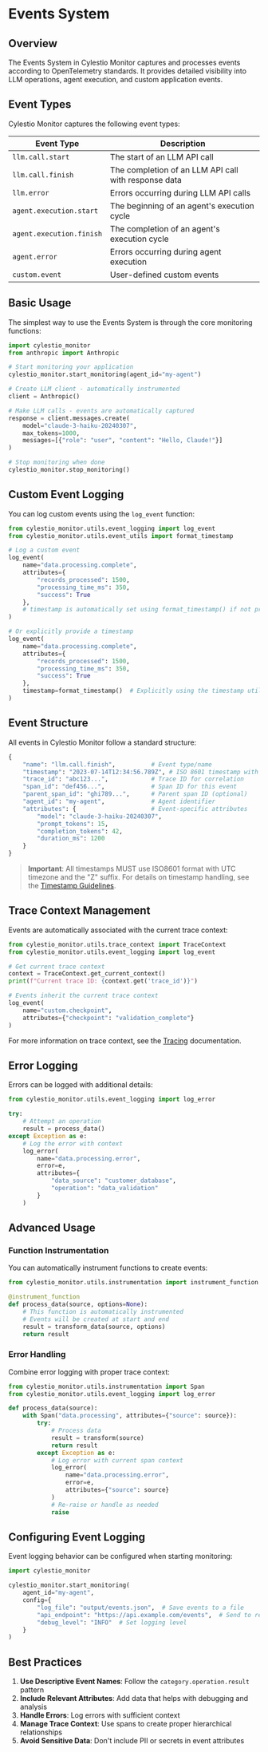 # Events System

## Overview

The Events System in Cylestio Monitor captures and processes events according to OpenTelemetry standards. It provides detailed visibility into LLM operations, agent execution, and custom application events.

## Event Types

Cylestio Monitor captures the following event types:

| Event Type | Description |
|------------|-------------|
| `llm.call.start` | The start of an LLM API call |
| `llm.call.finish` | The completion of an LLM API call with response data |
| `llm.error` | Errors occurring during LLM API calls |
| `agent.execution.start` | The beginning of an agent's execution cycle |
| `agent.execution.finish` | The completion of an agent's execution cycle |
| `agent.error` | Errors occurring during agent execution |
| `custom.event` | User-defined custom events |

## Basic Usage

The simplest way to use the Events System is through the core monitoring functions:

```python
import cylestio_monitor
from anthropic import Anthropic

# Start monitoring your application
cylestio_monitor.start_monitoring(agent_id="my-agent")

# Create LLM client - automatically instrumented
client = Anthropic()

# Make LLM calls - events are automatically captured
response = client.messages.create(
    model="claude-3-haiku-20240307",
    max_tokens=1000,
    messages=[{"role": "user", "content": "Hello, Claude!"}]
)

# Stop monitoring when done
cylestio_monitor.stop_monitoring()
```

## Custom Event Logging

You can log custom events using the `log_event` function:

```python
from cylestio_monitor.utils.event_logging import log_event
from cylestio_monitor.utils.event_utils import format_timestamp

# Log a custom event
log_event(
    name="data.processing.complete",
    attributes={
        "records_processed": 1500,
        "processing_time_ms": 350,
        "success": True
    },
    # timestamp is automatically set using format_timestamp() if not provided
)

# Or explicitly provide a timestamp
log_event(
    name="data.processing.complete",
    attributes={
        "records_processed": 1500,
        "processing_time_ms": 350,
        "success": True
    },
    timestamp=format_timestamp()  # Explicitly using the timestamp utility
)
```

## Event Structure

All events in Cylestio Monitor follow a standard structure:

```python
{
    "name": "llm.call.finish",          # Event type/name
    "timestamp": "2023-07-14T12:34:56.789Z", # ISO 8601 timestamp with UTC (Z suffix)
    "trace_id": "abc123...",            # Trace ID for correlation
    "span_id": "def456...",             # Span ID for this event
    "parent_span_id": "ghi789...",      # Parent span ID (optional)
    "agent_id": "my-agent",             # Agent identifier
    "attributes": {                     # Event-specific attributes
        "model": "claude-3-haiku-20240307",
        "prompt_tokens": 15,
        "completion_tokens": 42,
        "duration_ms": 1200
    }
}
```

> **Important**: All timestamps MUST use ISO8601 format with UTC timezone and the "Z" suffix. For details on timestamp handling, see the [Timestamp Guidelines](/docs/developers/timestamps.md).

## Trace Context Management

Events are automatically associated with the current trace context:

```python
from cylestio_monitor.utils.trace_context import TraceContext
from cylestio_monitor.utils.event_logging import log_event

# Get current trace context
context = TraceContext.get_current_context()
print(f"Current trace ID: {context.get('trace_id')}")

# Events inherit the current trace context
log_event(
    name="custom.checkpoint",
    attributes={"checkpoint": "validation_complete"}
)
```

For more information on trace context, see the [Tracing](tracing.md) documentation.

## Error Logging

Errors can be logged with additional details:

```python
from cylestio_monitor.utils.event_logging import log_error

try:
    # Attempt an operation
    result = process_data()
except Exception as e:
    # Log the error with context
    log_error(
        name="data.processing.error",
        error=e,
        attributes={
            "data_source": "customer_database",
            "operation": "data_validation"
        }
    )
```

## Advanced Usage

### Function Instrumentation

You can automatically instrument functions to create events:

```python
from cylestio_monitor.utils.instrumentation import instrument_function

@instrument_function
def process_data(source, options=None):
    # This function is automatically instrumented
    # Events will be created at start and end
    result = transform_data(source, options)
    return result
```

### Error Handling

Combine error logging with proper trace context:

```python
from cylestio_monitor.utils.instrumentation import Span
from cylestio_monitor.utils.event_logging import log_error

def process_data(source):
    with Span("data.processing", attributes={"source": source}):
        try:
            # Process data
            result = transform(source)
            return result
        except Exception as e:
            # Log error with current span context
            log_error(
                name="data.processing.error",
                error=e,
                attributes={"source": source}
            )
            # Re-raise or handle as needed
            raise
```

## Configuring Event Logging

Event logging behavior can be configured when starting monitoring:

```python
import cylestio_monitor

cylestio_monitor.start_monitoring(
    agent_id="my-agent",
    config={
        "log_file": "output/events.json",  # Save events to a file
        "api_endpoint": "https://api.example.com/events",  # Send to remote API
        "debug_level": "INFO"  # Set logging level
    }
)
```

## Best Practices

1. **Use Descriptive Event Names**: Follow the `category.operation.result` pattern
2. **Include Relevant Attributes**: Add data that helps with debugging and analysis
3. **Handle Errors**: Log errors with sufficient context
4. **Manage Trace Context**: Use spans to create proper hierarchical relationships
5. **Avoid Sensitive Data**: Don't include PII or secrets in event attributes
